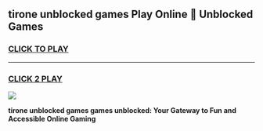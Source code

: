 
## tirone unblocked games Play Online 👋 Unblocked Games
<h3>
<a href="https://premium.freeplayer.one?title=tirone_unblocked_games&ref=19F">CLICK TO PLAY</a></h3>
<hr>

<h3>
<a href="https://premium.freeplayer.one?title=tirone_unblocked_games&ref=19F">CLICK 2 PLAY</a>
  
</h3>

<a href="https://premium.freeplayer.one?title=tirone_unblocked_games&ref=19F"><img src="https://clearcache.store/games.png"></a>


**tirone unblocked games games unblocked: Your Gateway to Fun and Accessible Online Gaming**
